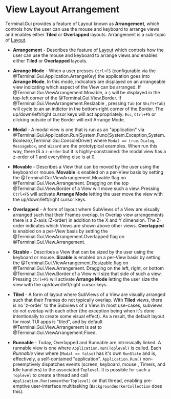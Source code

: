 # View Layout Arrangement

Terminal.Gui provides a feature of Layout known as **Arrangement**, which controls how the user can use the mouse and keyboard to arrange views and enables either **Tiled** or **Overlapped** layouts. Arrangement is a sub-topic of [Layout](layout.md).


* **Arrangement** - Describes the feature of [Layout](layout.md) which controls how the user can use the mouse and keyboard to arrange views and enables either **Tiled** or **Overlapped** layouts.

* **Arrange Mode** - When a user presses `Ctrl+F5` (configurable via the @Terminal.Gui.Application.ArrangeKey) the application goes into **Arrange Mode**. In this mode, indicators are displayed on an arrangeable view indicating which aspect of the View can be arranged. If @Terminal.Gui.ViewArrangement.Movable, a `◊` will be displayed in the top-left corner of the @Terminal.Gui.View.Border. If @Terminal.Gui.ViewArrangement.Resizable , pressing `Tab` (or `Shift+Tab`) will cycle to an an indictor in the bottom-right corner of the Border. The up/down/left/right cursor keys will act appropriately. `Esc`, `Ctrl+F5` or clicking outside of the Border will exit Arrange Mode.

* **Modal** - A modal view is one that is run as an "application" via @Terminal.Gui.Application.Run(System.Func{System.Exception,System.Boolean},Terminal.Gui.ConsoleDriver) where `Modal == true`. `Dialog`, `Messagebox`, and `Wizard` are the prototypical examples. When run this way, there IS a `z-order` but it is highly-constrained: the modal view has a z-order of 1 and everything else is at 0. 

* **Movable** - Describes a View that can be moved by the user using the keyboard or mouse. **Movable** is enabled on a per-View basis by setting the @Terminal.Gui.ViewArrangement.Movable flag on @Terminal.Gui.View.Arrangement. Dragging on the top @Terminal.Gui.View.Border of a View will move such a view. Pressing `Ctrl+F5` will activate **Arrange Mode** letting the user move the view with the up/down/left/right cursor keys.

* **Overlapped** - A form of layout where SubViews of a View are visually arranged such that their Frames overlap. In Overlap view arrangements there is a Z-axis (Z-order) in addition to the X and Y dimension. The Z-order indicates which Views are shown above other views. **Overlapped** is enabled on a per-View basis by setting the @Terminal.Gui.ViewArrangement.Overlapped flag on @Terminal.Gui.View.Arrangement. 

* **Sizable** - Describes a View that can be sized by the user using the keyboard or mouse. **Sizable** is enabled on a per-View basis by setting the @Terminal.Gui.ViewArrangement.Resizable flag on @Terminal.Gui.View.Arrangement. Dragging on the left, right, or bottom @Terminal.Gui.View.Border of a View will size that side of such a view. Pressing `Ctrl+F5` will activate **Arrange Mode** letting the user size the view with the up/down/left/right cursor keys.

* **Tiled** - A form of layout where SubViews of a View are visually arranged such that their Frames do not typically overlap. With **Tiled** views, there is no 'z-order` to the Subviews of a View. In most use-cases, subviews do not overlap with each other (the exception being when it's done intentionally to create some visual effect). As a result, the default layout for most TUI apps is "tiled", and by default @Terminal.Gui.View.Arrangement is set to @Terminal.Gui.ViewArrangement.Fixed.

* **Runnable** - Today, Overlapped and Runnable are intrinsically linked. A runnable view is one where `Application.Run(Toplevel)` is called.  Each *Runnable* view where (`Modal == false`) has it's own `RunState` and is, effectively, a self-contained "application". `Application.Run()` non-preemptively dispatches events (screen, keyboard, mouse , Timers, and Idle handlers) to the associated `Toplevel`. It is possible for such a `Toplevel` to create a thread and call `Application.Run(someotherToplevel)` on that thread, enabling pre-emptive user-interface multitasking (`BackgroundWorkerCollection` does this). 


